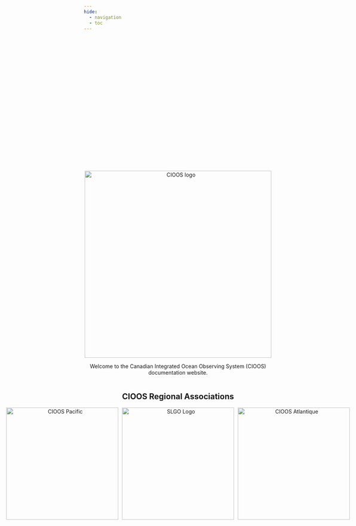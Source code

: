 ```yaml
---
hide:
  - navigation
  - toc
---
```


#

<div style="display: flex; flex-direction: column; align-items: center; justify-content: center; text-align: center;  min-height: 40vh;">
  <a href="https://cioos.ca/">
    <img src="./../assets/logos/cioos-national-color_en.svg" alt="CIOOS logo" width="500">
  </a>

  <p>Welcome to the Canadian Integrated Ocean Observing System (CIOOS) documentation website.</p>

  <h2>CIOOS Regional Associations</h2>

  <div style="display: flex; flex-direction: row; align-items: center; justify-content: center; gap: 10px;">
    <a href="https://cioospacific.ca/">
      <img src="./../assets/logos/CioosPac_EN.PNG" alt="CIOOS Pacific" width="300">
    </a>
    <a href="https://ogsl.ca/en/home-slgo/">
      <img src="./../assets/logos/SLGO_Logo.png" alt="SLGO Logo" width="300">
    </a>
    <a href="https://cioosatlantic.ca/">
      <img src="./../assets/logos/CioosAtl_EN.PNG" alt="CIOOS Atlantique" width="300">
    </a>
  </div>
</div>
